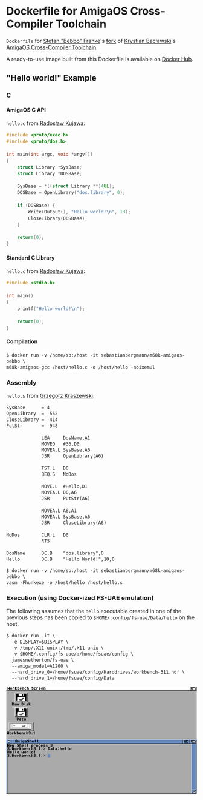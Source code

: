 # Dockerfile for AmigaOS Cross-Compiler Toolchain

`Dockerfile` for [Stefan "Bebbo" Franke](https://github.com/bebbo)'s [fork](https://github.com/bebbo/amigaos-cross-toolchain) of [Krystian Bacławski](https://github.com/cahirwpz)'s [AmigaOS Cross-Compiler Toolchain](https://github.com/cahirwpz/amigaos-cross-toolchain).

A ready-to-use image built from this Dockerfile is available on [Docker Hub](https://hub.docker.com/r/sebastianbergmann/m68k-amigaos-bebbo/).


## "Hello world!" Example

### C

#### AmigaOS C API

`hello.c` from [Radosław Kujawa](https://github.com/Sakura-IT/Amiga-programming-examples/tree/master/C/hello-world-amiga):

```c
#include <proto/exec.h>
#include <proto/dos.h>

int main(int argc, void *argv[])
{
    struct Library *SysBase;
    struct Library *DOSBase;

    SysBase = *((struct Library **)4UL);
    DOSBase = OpenLibrary("dos.library", 0);

    if (DOSBase) {
        Write(Output(), "Hello world!\n", 13);
        CloseLibrary(DOSBase);
    }

    return(0);
}
```


#### Standard C Library

`hello.c` from [Radosław Kujawa](https://github.com/Sakura-IT/Amiga-programming-examples/tree/master/C/hello-world):

```c
#include <stdio.h>

int main()
{
    printf("Hello world!\n");

    return(0);
}
```


#### Compilation

```
$ docker run -v /home/sb:/host -it sebastianbergmann/m68k-amigaos-bebbo \
m68k-amigaos-gcc /host/hello.c -o /host/hello -noixemul
```


### Assembly

`hello.s` from [Grzegorz Kraszewski](https://github.com/Sakura-IT/Amiga-programming-examples/tree/master/ASM/HelloWorld):

```assembly
SysBase      = 4
OpenLibrary  = -552
CloseLibrary = -414
PutStr       = -948

             LEA     DosName,A1
             MOVEQ   #36,D0
             MOVEA.L SysBase,A6
             JSR     OpenLibrary(A6)

             TST.L   D0
             BEQ.S   NoDos

             MOVE.L  #Hello,D1
             MOVEA.L D0,A6
             JSR     PutStr(A6)

             MOVEA.L A6,A1
             MOVEA.L SysBase,A6
             JSR     CloseLibrary(A6)

NoDos        CLR.L   D0
             RTS

DosName      DC.B    "dos.library",0
Hello        DC.B    "Hello World!",10,0
```

```
$ docker run -v /home/sb:/host -it sebastianbergmann/m68k-amigaos-bebbo \
vasm -Fhunkexe -o /host/hello /host/hello.s
```

### Execution (using Docker-ized FS-UAE emulation)

The following assumes that the `hello` executable created in one of the previous steps has been copied to `$HOME/.config/fs-uae/Data/hello` on the host.

```
$ docker run -it \
  -e DISPLAY=$DISPLAY \
  -v /tmp/.X11-unix:/tmp/.X11-unix \
  -v $HOME/.config/fs-uae/:/home/fsuae/config \
  jamesnetherton/fs-uae \
  --amiga_model=A1200 \
  --hard_drive_0=/home/fsuae/config/Harddrives/workbench-311.hdf \
  --hard_drive_1=/home/fsuae/config/Data
```

![Screenshot](screenshot.png)


